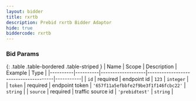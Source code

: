 ```yaml
---
layout: bidder
title: rxrtb
description: Prebid rxrtb Bidder Adaptor
hide: true
biddercode: rxrtb
---
```


### Bid Params

{: .table .table-bordered .table-striped }
| Name     | Scope    | Description       | Example                              | Type      |
|----------|----------|-------------------|--------------------------------------|-----------|
| `id`     | required | endpoint id       | `123`                                | `integer` |
| `token`  | required | endpoint token    | `'657f11a5efbbfe2f9be3f1f146fcbc22'` | `string`  |
| `source` | required | traffic source id | `'prebidtest'`                       | `string`  |
